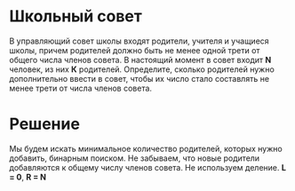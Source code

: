 # Школьный совет

В управляющий совет школы входят родители, учителя и учащиеся школы, причем родителей должно быть не менее одной трети
от общего числа членов совета. В настоящий момент в совет входит **N** человек, из них **К** родителей.
Определите, сколько родителей нужно дополнительно ввести в совет, чтобы их число стало составлять не менее трети от
числа членов совета.

# Решение

Мы будем искать минимальное количество родителей, которых нужно добавить, бинарным поиском. Не забываем, что новые родители
добавляются к общему числу членов совета. Не используем деление. **L = 0**, **R = N**

